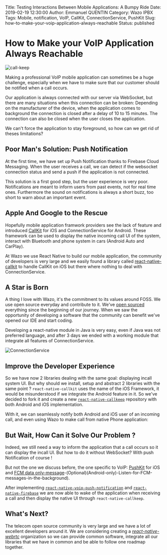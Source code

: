 Title: Testing Interactions Between Mobile Applications: A Bumpy Ride
Date: 2019-02-19 12:30:00
Author: Emmanuel QUENTIN
Category: Wazo IPBX
Tags: Mobile, notification, VoIP, CallKit, ConnectionService, PushKit
Slug: how-to-make-your-voip-application-always-reachable
Status: published

# How to Make your VoIP Application Always Reachable

![call-keep](https://user-images.githubusercontent.com/2076632/54532019-213ddf80-495d-11e9-85ee-7d2aa38a3fe9.gif)


Making a professional VoIP mobile application can sometimes be a huge challenge, especially when we have to make sure that our customer should be  notified when a call occurs.

Our application is always connected with our server via WebSocket, but there are many situations when this connection can be broken: Depending on the manufacturer of the device, when the application comes to background the connection is closed after a delay of 10 to 15 minutes. The connection can also be closed when the user closes the application.

We can't force the application to stay foreground, so how can we get rid of theses limitations?

## Poor Man's Solution: Push Notification

At the first time, we have set up Push Notification thanks to Firebase Cloud Messaging. When the user receives a call, we can detect if the websocket connection status and send a push if the application is not connected.

This solution is a first good step, but the user experience is very poor. Notifications are meant to inform users from past events, not for real time ones. Furthermore the sound on notifications is always a short buzz, too short to warn about an important event.

## Apple And Google to the Rescue

Hopefully mobile application framwork providers see the lack of feature and introduced [CallKit](https://developer.apple.com/videos/play/wwdc2016/230/) for iOS and ConnectionService for Android. These framework can be used to display the native incoming call UI of the system, interact with Bluetooth and phone system in cars (Android Auto and CarPlay).

At Wazo we use React Native to build our mobile application, the community of developers is very large and we easily found a library called [react-native-callkit](https://github.com/ianlin/react-native-callkit) to handle CallKit on iOS but there where nothing to deal with ConnectionService.

## A Star is Born

A thing I love with Wazo, it's the commitment to its values around FOSS. We use open source everyday and contribute to it. We've [open sourced](https://github.com/wazo-pbx/) everything since the beginning of our journey. When we saw the opportunity of developing a software that the community can benefit we've opened our IDE and start coding.

Developing a react-native module in Java is very easy, even if Java was not preferred language, and after 3 days we ended with a working module that integrate all features of ConnectionService. 

![ConnectionService](https://user-images.githubusercontent.com/2076632/54477272-c7161080-47dc-11e9-939e-f6d1faa49840.png)

## Improve the Developer Experience

So we have now 2 libraries dealing with the same goal: displaying incall system UI. But why should we install, setup and abstract 2 libraries with the same point ? 
`react-native-callkit` uses the name of the iOS Framework, it would be misunderstood if we integrate the Android feature in it. So we've decided to fork it and create a new [`react-native-callkeep`](https://github.com/wazo-pbx/react-native-callkeep) repository with both Android and iOS implementation.

With it, we can seamlessly notify both Android and iOS user of an incoming call, and even using Wazo to make call from native Phone application:

## But Wait, How Can it Solve Our Problem ?

Indeed, we still need a way to inform the application that a call occurs so it can display the incall UI. But how to do it without WebSocket?
With push Notification of course !

But not the one we discuss before, the one specific to VoIP: [PushKit](https://developer.apple.com/documentation/pushkit) for iOS and [FCM data only-message](https://rnfirebase.io/docs/v4.0.x/messaging/receiving-messages#4)-(Optional)(Android-only)-Listen-for-FCM-messages-in-the-background).

After implementing [`react-native-voip-push-notification`](https://github.com/ianlin/react-native-voip-push-notification) and [`react-native-firebase`](https://github.com/invertase/react-native-firebase) we are now able to wake of the application when receiving a call and then display the native UI through `react-native-callkeep`.

## What's Next?

The telecom open source community is very large and we have a lot of excellent developers around it. We are considering creating a [_react-native-webrtc_](https://react-native-webrtc.discourse.group/) organization so we can provide common software, integrate all our libraries that we have in common and be able to follow one roadmap together.
